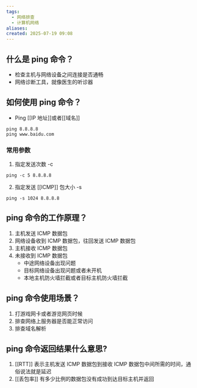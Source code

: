 ```yaml
---
tags:
  - 网络排查
  - 计算机网络
aliases: 
created: 2025-07-19 09:08
---
```

## 什么是 ping 命令？

- 检查主机与网络设备之间连接是否通畅
- 网络诊断工具，就像医生的听诊器

## 如何使用 ping 命令？

- Ping [[IP 地址]]或者[[域名]]
```shell
ping 8.8.8.8
ping www.baidu.com
```

### 常用参数

1. 指定发送次数 -c
```shell
ping -c 5 8.8.8.8
```
2. 指定发送 [[ICMP]] 包大小 -s
```shell
ping -s 1024 8.8.8.8
```
## ping 命令的工作原理？

1. 主机发送 ICMP 数据包
2. 网络设备收到 ICMP 数据包，往回发送 ICMP 数据包
3. 主机接收 ICMP 数据包
4. 未接收到 ICMP 数据包
	- 中途网络设备出现问题
	- 目标网络设备出现问题或者未开机
	- 本地主机防火墙拦截或者目标主机防火墙拦截


## ping 命令使用场景？

1. 打游戏网卡或者游览网页时候
2. 排查网络上服务器是否能正常访问
3. 排查域名解析

## ping 命令返回结果什么意思?

1. [[RTT]] 表示主机发送 ICMP 数据包到接收 ICMP 数据包中间所需的时间，通俗说法就是延迟
2. [[丢包率]] 有多少比例的数据包没有成功到达目标主机并返回